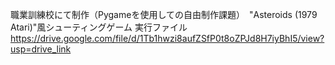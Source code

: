 職業訓練校にて制作（Pygameを使用しての自由制作課題）　"Asteroids (1979 Atari)"風シューティングゲーム
実行ファイル　https://drive.google.com/file/d/1Tb1hwzi8aufZSfP0t8oZPJd8H7iyBhI5/view?usp=drive_link
